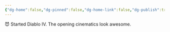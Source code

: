 ```yaml
---
{"dg-home":false,"dg-pinned":false,"dg-home-link":false,"dg-publish":true,"tags":["dgblip"],"disabled rules":["yaml-title","yaml-title-alias","file-name-heading"],"title":"philipp on mastodon @ 2024-05-10","created-date":"2024-05-10T16:40:04","id":112417780847866660,"updated-date":"2025-05-02T08:50:44","dg-path":"blips/112417780847866654.md","permalink":"/blips/112417780847866654/","dgPassFrontmatter":true}
---
```



😈 Started Diablo IV. The opening cinematics look awesome.



